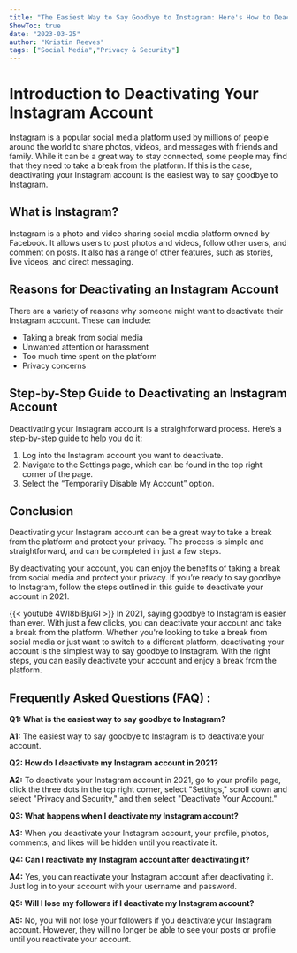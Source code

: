 ```yaml
---
title: "The Easiest Way to Say Goodbye to Instagram: Here's How to Deactivate Your Account in 2021!"
ShowToc: true 
date: "2023-03-25"
author: "Kristin Reeves" 
tags: ["Social Media","Privacy & Security"]
---
```

# Introduction to Deactivating Your Instagram Account 

Instagram is a popular social media platform used by millions of people around the world to share photos, videos, and messages with friends and family. While it can be a great way to stay connected, some people may find that they need to take a break from the platform. If this is the case, deactivating your Instagram account is the easiest way to say goodbye to Instagram. 

## What is Instagram?

Instagram is a photo and video sharing social media platform owned by Facebook. It allows users to post photos and videos, follow other users, and comment on posts. It also has a range of other features, such as stories, live videos, and direct messaging. 

## Reasons for Deactivating an Instagram Account

There are a variety of reasons why someone might want to deactivate their Instagram account. These can include: 

* Taking a break from social media 
* Unwanted attention or harassment 
* Too much time spent on the platform 
* Privacy concerns 

## Step-by-Step Guide to Deactivating an Instagram Account 

Deactivating your Instagram account is a straightforward process. Here’s a step-by-step guide to help you do it: 

1. Log into the Instagram account you want to deactivate. 
2. Navigate to the Settings page, which can be found in the top right corner of the page. 
3. Select the “Temporarily Disable My Account” option. 

## Conclusion 

Deactivating your Instagram account can be a great way to take a break from the platform and protect your privacy. The process is simple and straightforward, and can be completed in just a few steps. 

By deactivating your account, you can enjoy the benefits of taking a break from social media and protect your privacy. If you’re ready to say goodbye to Instagram, follow the steps outlined in this guide to deactivate your account in 2021.

{{< youtube 4WI8biBjuGI >}} 
In 2021, saying goodbye to Instagram is easier than ever. With just a few clicks, you can deactivate your account and take a break from the platform. Whether you're looking to take a break from social media or just want to switch to a different platform, deactivating your account is the simplest way to say goodbye to Instagram. With the right steps, you can easily deactivate your account and enjoy a break from the platform.

## Frequently Asked Questions (FAQ) :
**Q1: What is the easiest way to say goodbye to Instagram?**

**A1:** The easiest way to say goodbye to Instagram is to deactivate your account.

**Q2: How do I deactivate my Instagram account in 2021?**

**A2:** To deactivate your Instagram account in 2021, go to your profile page, click the three dots in the top right corner, select "Settings," scroll down and select "Privacy and Security," and then select "Deactivate Your Account."

**Q3: What happens when I deactivate my Instagram account?**

**A3:** When you deactivate your Instagram account, your profile, photos, comments, and likes will be hidden until you reactivate it.

**Q4: Can I reactivate my Instagram account after deactivating it?**

**A4:** Yes, you can reactivate your Instagram account after deactivating it. Just log in to your account with your username and password.

**Q5: Will I lose my followers if I deactivate my Instagram account?**

**A5:** No, you will not lose your followers if you deactivate your Instagram account. However, they will no longer be able to see your posts or profile until you reactivate your account.


